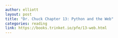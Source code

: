 ```yaml
---
author: elliott
layout: post
title: "Dr. Chuck Chapter 13: Python and the Web"
categories: reading
link: https://books.trinket.io/pfe/13-web.html
---
```


